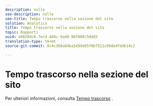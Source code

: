 ```yaml
---
description: nulle
seo-description: nulle
seo-title: Tempo trascorso nella sezione del sito
solution: Analytics
title: Tempo trascorso nella sezione del sito
topic: Rapporti
uuid: e8820dc6-7ecd-4d4c-9a40-96f008c5ddd3
translation-type: tm+mt
source-git-commit: 8c4c368a84ba5499d85f0b7512c99de47ddb14c2

---
```



# Tempo trascorso nella sezione del sito

Per ulteriori informazioni, consulta [Tempo trascorso](/help/components/c-variables/c-metrics/metrics-time-spent.md) .

